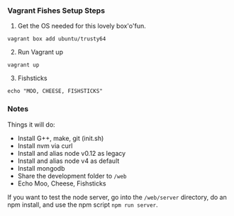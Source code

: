 ### Vagrant Fishes Setup Steps

1. Get the OS needed for this lovely box'o'fun.

```
vagrant box add ubuntu/trusty64
```

2. Run Vagrant up

```
vagrant up
```

3. Fishsticks

```
echo "MOO, CHEESE, FISHSTICKS"
```
### Notes
Things it will do:
- Install G++, make, git (init.sh)
- Install nvm via curl
- Install and alias node v0.12 as legacy
- Install and alias node v4 as default
- Install mongodb
- Share the development folder to `/web`
- Echo Moo, Cheese, Fishsticks

If you want to test the node server, go into the `/web/server` directory, do an npm install, and use the npm script `npm run server`.
